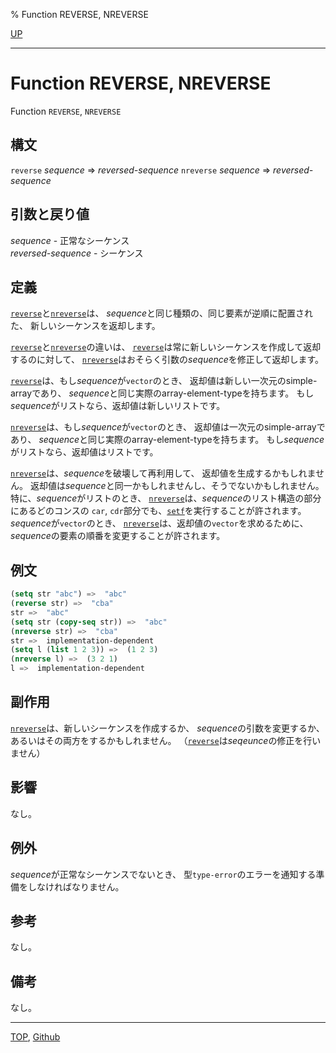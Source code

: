 % Function REVERSE, NREVERSE

[UP](17.3.html)  

---

# Function **REVERSE, NREVERSE**


Function `REVERSE`, `NREVERSE`


## 構文

`reverse` *sequence* => *reversed-sequence*
`nreverse` *sequence* => *reversed-sequence*


## 引数と戻り値

*sequence* - 正常なシーケンス  
*reversed-sequence* - シーケンス


## 定義

[`reverse`](17.3.reverse.html)と[`nreverse`](17.3.reverse.html)は、
*sequence*と同じ種類の、同じ要素が逆順に配置された、
新しいシーケンスを返却します。

[`reverse`](17.3.reverse.html)と[`nreverse`](17.3.reverse.html)の違いは、
[`reverse`](17.3.reverse.html)は常に新しいシーケンスを作成して返却するのに対して、
[`nreverse`](17.3.reverse.html)はおそらく引数の*sequence*を修正して返却します。

[`reverse`](17.3.reverse.html)は、もし*sequence*が`vector`のとき、
返却値は新しい一次元のsimple-arrayであり、
*sequence*と同じ実際のarray-element-typeを持ちます。
もし*sequence*がリストなら、返却値は新しいリストです。

[`nreverse`](17.3.reverse.html)は、もし*sequence*が`vector`のとき、
返却値は一次元のsimple-arrayであり、
*sequence*と同じ実際のarray-element-typeを持ちます。
もし*sequence*がリストなら、返却値はリストです。

[`nreverse`](17.3.reverse.html)は、*sequence*を破壊して再利用して、
返却値を生成するかもしれません。
返却値は*sequence*と同一かもしれませんし、そうでないかもしれません。
特に、*sequence*がリストのとき、
[`nreverse`](17.3.reverse.html)は、*sequence*のリスト構造の部分にあるどのコンスの
`car`, `cdr`部分でも、[`setf`](5.3.setf.html)を実行することが許されます。
*sequence*が`vector`のとき、
[`nreverse`](17.3.reverse.html)は、返却値の`vector`を求めるために、
*sequence*の要素の順番を変更することが許されます。


## 例文

```lisp
(setq str "abc") =>  "abc"
(reverse str) =>  "cba"
str =>  "abc"
(setq str (copy-seq str)) =>  "abc"
(nreverse str) =>  "cba"
str =>  implementation-dependent
(setq l (list 1 2 3)) =>  (1 2 3)
(nreverse l) =>  (3 2 1)
l =>  implementation-dependent
```


## 副作用

[`nreverse`](17.3.reverse.html)は、新しいシーケンスを作成するか、
*sequence*の引数を変更するか、
あるいはその両方をするかもしれません。
（[`reverse`](17.3.reverse.html)は*seqeunce*の修正を行いません）


## 影響

なし。


## 例外

*sequence*が正常なシーケンスでないとき、
型`type-error`のエラーを通知する準備をしなければなりません。


## 参考

なし。


## 備考

なし。


---
[TOP](index.html),  [Github](https://github.com/nptcl/npt-japanese)

